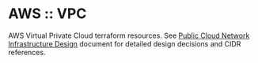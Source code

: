 # AWS :: VPC

AWS Virtual Private Cloud terraform resources. See [Public Cloud Network Infrastructure Design](https://docs.google.com/document/d/1PzUuegxcIhx0YnKI8SEk8LnErIV9ojAO0tgPByDIW74/edit?usp=sharing)
document for detailed design decisions and CIDR references.
